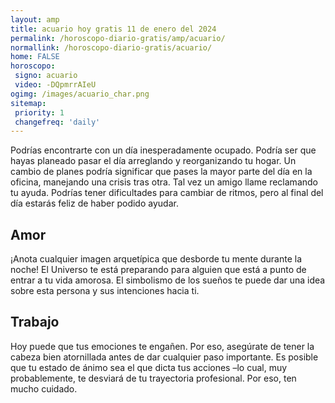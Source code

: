 ```yaml
---
layout: amp
title: acuario hoy gratis 11 de enero del 2024 
permalink: /horoscopo-diario-gratis/amp/acuario/
normallink: /horoscopo-diario-gratis/acuario/
home: FALSE
horoscopo:
 signo: acuario
 video: -DQpmrrAIeU
ogimg: /images/acuario_char.png
sitemap:
 priority: 1
 changefreq: 'daily'
---
```



Podrías encontrarte con un día inesperadamente ocupado. Podría ser que hayas planeado pasar el día arreglando y reorganizando tu hogar. Un cambio de planes podría significar que pases la mayor parte del día en la oficina, manejando una crisis tras otra. Tal vez un amigo llame reclamando tu ayuda. Podrías tener dificultades para cambiar de ritmos, pero al final del día estarás feliz de haber podido ayudar.

## Amor

¡Anota cualquier imagen arquetípica que desborde tu mente durante la noche! El Universo te está preparando para alguien que está a punto de entrar a tu vida amorosa. El simbolismo de los sueños te puede dar una idea sobre esta persona y sus intenciones hacia ti.

## Trabajo

Hoy puede que tus emociones te engañen. Por eso, asegúrate de tener la cabeza bien atornillada antes de dar cualquier paso importante. Es posible que tu estado de ánimo sea el que dicta tus acciones –lo cual, muy probablemente, te desviará de tu trayectoria profesional. Por eso, ten mucho cuidado.